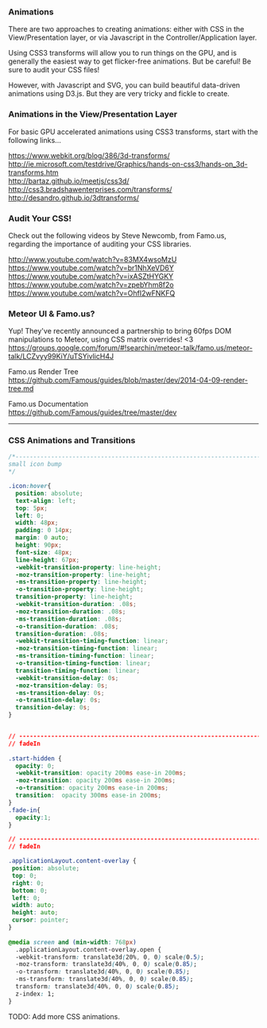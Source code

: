  
### Animations  
There are two approaches to creating animations:  either with CSS in the View/Presentation layer, or via Javascript in the Controller/Application layer.  

Using CSS3 transforms will allow you to run things on the GPU, and is generally the easiest way to get flicker-free animations.  But be careful!  Be sure to audit your CSS files!  

However, with Javascript and SVG, you can build beautiful data-driven animations using D3.js.  But they are very tricky and fickle to create.

### Animations in the View/Presentation Layer    
For basic GPU accelerated animations using CSS3 transforms, start with the following links...  

https://www.webkit.org/blog/386/3d-transforms/  
http://ie.microsoft.com/testdrive/Graphics/hands-on-css3/hands-on_3d-transforms.htm  
http://bartaz.github.io/meetjs/css3d/  
http://css3.bradshawenterprises.com/transforms/  
http://desandro.github.io/3dtransforms/  

### Audit Your CSS!  
Check out the following videos by Steve Newcomb, from Famo.us, regarding the importance of auditing your CSS libraries.  

  http://www.youtube.com/watch?v=83MX4wsoMzU  
  https://www.youtube.com/watch?v=br1NhXeVD6Y  
  https://www.youtube.com/watch?v=ixASZtHYGKY  
  https://www.youtube.com/watch?v=zpebYhm8f2o  
  https://www.youtube.com/watch?v=OhfI2wFNKFQ  

### Meteor UI & Famo.us?
Yup!  They've recently announced a partnership to bring 60fps DOM manipulations to Meteor, using CSS matrix overrides!  <3  
https://groups.google.com/forum/#!searchin/meteor-talk/famo.us/meteor-talk/LCZvyy99KiY/uTSYivlicH4J  


Famo.us Render Tree  
https://github.com/Famous/guides/blob/master/dev/2014-04-09-render-tree.md  

Famo.us Documentation  
https://github.com/Famous/guides/tree/master/dev


-----------------------------------------

### CSS Animations and Transitions  

````css
/*----------------------------------------------------------------------------------------
small icon bump
*/

.icon:hover{
  position: absolute;
  text-align: left;
  top: 5px;
  left: 0;
  width: 48px;
  padding: 0 14px;
  margin: 0 auto;
  height: 90px;
  font-size: 48px;
  line-height: 67px;
  -webkit-transition-property: line-height;
  -moz-transition-property: line-height;
  -ms-transition-property: line-height;
  -o-transition-property: line-height;
  transition-property: line-height;
  -webkit-transition-duration: .08s;
  -moz-transition-duration: .08s;
  -ms-transition-duration: .08s;
  -o-transition-duration: .08s;
  transition-duration: .08s;
  -webkit-transition-timing-function: linear;
  -moz-transition-timing-function: linear;
  -ms-transition-timing-function: linear;
  -o-transition-timing-function: linear;
  transition-timing-function: linear;
  -webkit-transition-delay: 0s;
  -moz-transition-delay: 0s;
  -ms-transition-delay: 0s;
  -o-transition-delay: 0s;
  transition-delay: 0s;
}


// ----------------------------------------------------------------------------------------
// fadeIn
 
.start-hidden {
  opacity: 0;
  -webkit-transition: opacity 200ms ease-in 200ms;
  -moz-transition: opacity 200ms ease-in 200ms;
  -o-transition: opacity 200ms ease-in 200ms;
  transition:  opacity 300ms ease-in 200ms;
}
.fade-in{
  opacity:1;
}

// ----------------------------------------------------------------------------------------
// fadeIn

.applicationLayout.content-overlay {
 position: absolute;
 top: 0;
 right: 0;
 bottom: 0;
 left: 0;
 width: auto;
 height: auto;
 cursor: pointer;
}
 
@media screen and (min-width: 768px)
  .applicationLayout.content-overlay.open {
  -webkit-transform: translate3d(20%, 0, 0) scale(0.5);
  -moz-transform: translate3d(40%, 0, 0) scale(0.85);
  -o-transform: translate3d(40%, 0, 0) scale(0.85);
  -ms-transform: translate3d(40%, 0, 0) scale(0.85);
  transform: translate3d(40%, 0, 0) scale(0.85);
  z-index: 1;
}
````


TODO: Add more CSS animations.

